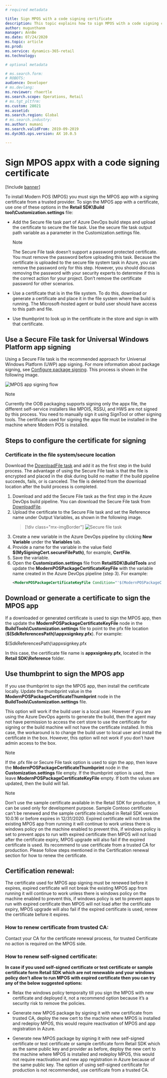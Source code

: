 ```yaml
---
# required metadata

title: Sign MPOS with a code signing certificate
description: This topic explains how to sign MPOS with a code signing certificate.
author: mugunthanm
manager: AnnBe
ms.date: 07/24/2020
ms.topic: article
ms.prod: 
ms.service: dynamics-365-retail
ms.technology: 

# optional metadata

# ms.search.form: 
# ROBOTS: 
audience: Developer
# ms.devlang: 
ms.reviewer: rhaertle
ms.search.scope: Operations, Retail
# ms.tgt_pltfrm: 
ms.custom: 28021
ms.assetid: 
ms.search.region: Global
# ms.search.industry: 
ms.author: mumani
ms.search.validFrom: 2019-09-2019
ms.dyn365.ops.version: AX 10.0.5

---
```


# Sign MPOS appx with a code signing certificate

[!include [banner](../includes/banner.md)]

To install Modern POS (MPOS) you must sign the MPOS app with a signing certificate from a trusted provider. To sign the MPOS app with a certificate, use one of these options in the **Retail SDK\\Build tool\\Customization.settings** file:

- Add the Secure file task part of Azure DevOps build steps and upload the certificate to secure the file task. Use the secure file task output path variable as a parameter in the Customization.settings file.

    > [!NOTE] 
    > The Secure File task doesn’t support a password protected certificate. You must remove the password before uploading this task. Because the certificate is uploaded to the secure file system task in Azure, you can remove the password only for this step. However, you should discuss removing the password with your security experts to determine if this is the correct action for your project. Don’t remove the certificate password for other scenarios.
- Use a certificate that is in the file system. To do this, download or generate a certificate and place it in the file system where the build is running. The Microsoft-hosted agent or build user should have access to this path and file.
- Use thumbprint to look up in the certificate in the store and sign in with that certificate.

## Use a Secure File task for Universal Windows Platform app signing

Using a Secure File task is the recommended approach for Universal Windows Platform (UWP) app signing. For more information about package signing, see [Configure package signing](https://docs.microsoft.com/windows/uwp/packaging/auto-build-package-uwp-apps#configure-package-signing). This process is shown in the following image.

![MPOS app signing flow](media/POSSigningFlow.png)

> [!NOTE] 
> Currently the OOB packaging supports signing only the appx file, the different self-service installers like MPOIS, RSSU, and HWS are not signed by this process. You need to manually sign it using SignTool or other signing tools. The certificate used for signing the appx file must be installed in the machine where Modern POS is installed.

## Steps to configure the certificate for signing

### Certificate in the file system/secure location

Download the [DownloadFile task](https://docs.microsoft.com/visualstudio/msbuild/downloadfile-task?view=vs-2019) and add it as the first step in the build process. The advantage of using the Secure File task is that the file is encrypted and placed in the disk during build no matter if the build pipeline succeeds, fails, or is canceled. The file is deleted from the download location after the build process is completed.

1. Download and add the Secure File task as the first step in the Azure DevOps build pipeline. You can download the Secure File task from [DownloadFile](https://marketplace.visualstudio.com/items?itemName=automagically.DownloadFile).
2. Upload the certificate to the Secure File task and set the Reference name under Output Variables, as shown in the following image.
    > [!div class="mx-imgBorder"]
    > ![Secure file task](media/SecureFile.png)
3. Create a new variable in the Azure DevOps pipeline by clicking **New Variable** under the **Variables** tab.
4. Provide a name for the variable in the value field **$(MySigningCert.secureFilePath)**, for example, **CertFile**.
5. Save the variable.
6. Open the **Customization.settings** file from **RetailSDK\\BuildTools** and update the **ModernPOSPackageCertificateKeyFile** with the variable name created in the Azure DevOps pipeline (step 3). For example:
    ```Xml
    <ModernPOSPackageCertificateKeyFile Condition="'$(ModernPOSPackageCertificateKeyFile)' ==''">$(CertFile)</ModernPOSPackageCertificateKeyFile>
    ```

## Download or generate a certificate to sign the MPOS app

If a downloaded or generated certificate is used to sign the MPOS app, then the update the **ModernPOSPackageCertificateKeyFile** node in the **BuildTools\\Customization.settings** file to point to the pfx file location (**$(SdkReferencesPath)\\appxsignkey.pfx**). For example:

<ModernPOSPackageCertificateKeyFile Condition="'$(ModernPOSPackageCertificateKeyFile)' ==''">$(SdkReferencesPath)\\appxsignkey.pfx</ModernPOSPackageCertificateKeyFile>

In this case, the certificate file name is **appxsignkey.pfx**, located in the **Retail SDK\\Reference** folder.

## Use thumbprint to sign the MPOS app

If you use thumbprint to sign the MPOS app, then install the certificate locally. Update the thumbprint value in the **ModernPOSPackageCertificateThumbprint** node in the **BuildTools\\Customization.settings** file.

This option will work if the build user is a local user. However if you are using the Azure DevOps agents to generate the build, then the agent may not have permission to access the cert store to use the certificate for signing or the build machine will not have the certificate installed. In this case, the workaround is to change the build user to local user and install the certificate in the box. However, this option will not work if you don’t have admin access to the box.

> [!NOTE]
> If the .pfx file or Secure File task option is used to sign the app, then leave the **ModernPOSPackageCertificateThumbprint** node in the **Customization.settings** file empty. If the thumbprint option is used, then leave **ModernPOSPackageCertificateKeyFile** empty. If both the values are updated, then the build will fail.

> [!NOTE]
> Don’t use the sample certificate available in the Retail SDK for production, it can be used only for development purpose. Sample Contoso certificate can't be renewed and the sample certificate included in Retail SDK version 10.0.16 or before expires in 12/31/2020. Expired certificate will not break the existing MPOS app from running it will continue to work unless there is windows policy on the machine enabled to prevent this, if windows policy is set to prevent apps to run with expired certificate then MPOS will not load after the certificate expiry, MPOS upgrade will also fail if the expired certificate is used. Its recommend to use certificate from a trusted CA for production. Please follow steps mentioned in the Certification renewal section for how to renew the certificate.

## Certification renewal:

The certificate used for MPOS app signing must be renewed before it expires, expired certificate will not break the existing MPOS app from running it will continue to work unless there is windows policy on the machine enabled to prevent this, if windows policy is set to prevent apps to run with expired certificate then MPOS will not load after the certificate expiry, MPOS upgrade will also fail if the expired certificate is used, renew the certificate before it expires.

### How to renew certificate from trusted CA:

Contact your CA for the certificate renewal process, for trusted Certificate no action is required on the MPOS side.

### How to renew self-signed certificate:

**In case if you used self-signed certificate or test certificate or sample certificate form Retail SDK which are not renewable and your windows policy don’t allow to run MPOS with expired certificate then you can try any of the below suggested options:**

- Relax the windows policy temporalty till you sign the MPOS with new certificate and deployed it, not a recommend option because it’s a security risk to remove the policies.

- Generate new MPOS package by signing it with new certificate from trusted CA, deploy the new cert to the machine where MPOS is installed and redeploy MPOS, this would require reactivation of MPOS and app registration in Azure.

- Generate new MPOS package by signing it with new self-signed certificate or test certificate or sample certificate form Retail SDK which as the same public key and provider as before, deploy the new cert to the machine where MPOS is installed and redeploy MPOS, this would not require reactivation and new app registration in Azure because of the same public key. The option of using self-signed certificate for production is not recommended, use certificate from a trusted CA.

